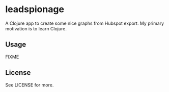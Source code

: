 # leadspionage

A Clojure app to create some nice graphs from Hubspot export. My primary motivation is to learn Clojure.

## Usage

FIXME

## License

See LICENSE for more.
